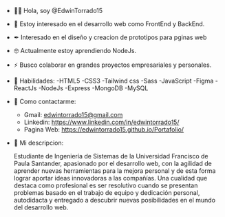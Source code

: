 - 🙋‍♂️ Hola, soy @EdwinTorrado15  
- 👀 Estoy interesado en el desarrollo web como FrontEnd y BackEnd.
- ✒ Interesado en el diseño y creacion de prototipos para pginas web
- 🤓 Actualmente estoy aprendiendo NodeJs.
- ⚡ Busco colaborar en grandes proyectos empresariales y personales.
- 🔨 Habilidades:
     -HTML5 
     -CSS3
     -Tailwind css
     -Sass
     -JavaScript
     -Figma
     -ReactJs
     -NodeJs
     -Express
     -MongoDB
     -MySQL
     
- 📲 Como contactarme:
     -  Gmail: edwintorrado15@gmail.com
     -  Linkedin: https://www.linkedin.com/in/edwintorrado15/
     -  Pagina Web: https://edwintorrado15.github.io/Portafolio/

- 📖 Mi descripcion: 

     Estudiante de Ingeniería de Sistemas de la Universidad Francisco de Paula Santander, apasionado por el desarrollo web, con la agilidad de aprender nuevas herramientas para la      mejora personal y de esta forma lograr aportar ideas innovadoras a las compañías. Una cualidad que destaca como profesional es ser resolutivo cuando se presentan problemas        basado en el trabajo de equipo y dedicación personal, autodidacta y entregado a descubrir nuevas posibilidades en el mundo del desarrollo web.
<!---
EdwinTorrado15/EdwinTorrado15 is a ✨ special ✨ repository because its `README.md` (this file) appears on your GitHub profile.
You can click the Preview link to take a look at your changes.
--->
